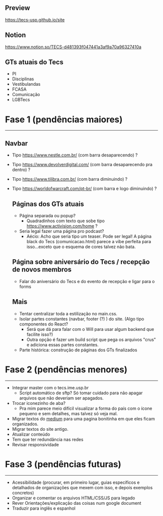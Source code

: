 Preview
------
https://tecs-usp.github.io/site

Notion
------
https://www.notion.so/TECS-d481393f047441a3af9a70a96327410a

GTs atuais do Tecs
------

* PI
* Disciplinas
* Vestibulandas
* FCASA
* Comunicação
* LGBTecs


# Fase 1 (pendências maiores)
--------

 ## Navbar
* Tipo https://www.nestle.com.br/ (com barra desaparecendo) ?
* Tipo https://www.devolverdigital.com/ (com barra desaparecendo pra dentro) ?
* Tipo https://www.tilibra.com.br/ (com barra diminuindo) ?
* Tipo https://worldofwarcraft.com/pt-br/ (com barra e logo diminuindo) ?

  ## Páginas dos GTs atuais
   * Página separada ou popup?
     * Quadradinhos com texto que sobe tipo https://www.activision.com/home ?
   * Seria legal fazer uma página pro podcast?
     * Aécio: Acho que seria tipo um teaser. Pode ser legal! A página black do Tecs (comunicacao.html) parece a vibe perfeita para isso...exceto que o esquema de cores talvez não bata.
     
  ## Página sobre aniversário do Tecs / recepção de novos membros
  * Falar do aniversário do Tecs e do evento de recepção e ligar para o forms

  ## Mais
  * Tentar centralizar toda a estilização no main.css.
  * Isolar partes constantes (navbar, footer (?) ) do site. (Algo tipo componentes do React? 
    * Será que dá para falar com o Will para usar algum backend que facilite isso?)
    * Outra opção é fazer um build script que pega os arquivos "crus" e adiciona essas partes constantes.
  * Parte histórica: construção de páginas dos GTs finalizados
  


# Fase 2 (pendências menores)
-----
* Integrar master com o tecs.ime.usp.br
  * Script automático de sftp? Só tomar cuidado para não apagar arquivos que não deveriam ser apagados.
* Trocar iconezinho de aba? 
    * Pra mim parece meio difícil visualizar a forma do país com o ícone pequeno e sem detalhes, mas talvez só veja mal.
* Migrar textos do [medium](https://medium.com/@tecs.usp) para uma pagina bonitinha em que eles ficam organizados.
* Migrar textos do site antigo.
* Atualizar conteúdo
* Tem que ter redundância nas redes
* Revisar responsividade


# Fase 3 (pendências futuras)
----
* Acessibilidade (procurar, em primeiro lugar, guias específicos e detalhados de organizações que mexem com isso, e depois exemplos concretos)
* Organizar e comentar os arquivos HTML/CSS/JS para legado
* Rever Orientações/explicação das coisas num google document
* Traduzir para inglês e espanhol
